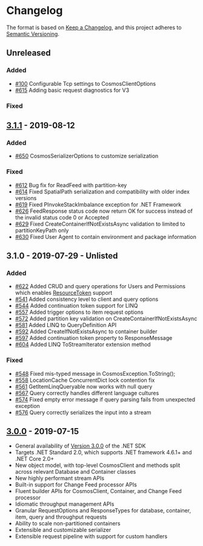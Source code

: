 # Changelog

The format is based on [Keep a Changelog](https://keepachangelog.com/en/1.0.0/),
and this project adheres to [Semantic Versioning](https://semver.org/spec/v2.0.0.html).

## Unreleased

### Added

- [#100](https://github.com/Azure/azure-cosmos-dotnet-v3/pull/100) Configurable Tcp settings to CosmosClientOptions
- [#615](https://github.com/Azure/azure-cosmos-dotnet-v3/pull/615) Adding basic request diagnostics for V3

### Fixed



## [3.1.1](https://www.nuget.org/packages/Microsoft.Azure.Cosmos/3.1.1) - 2019-08-12

### Added

- [#650](https://github.com/Azure/azure-cosmos-dotnet-v3/pull/650) CosmosSerializerOptions to customize serialization

### Fixed

- [#612](https://github.com/Azure/azure-cosmos-dotnet-v3/pull/612) Bug fix for ReadFeed with partition-key
- [#614](https://github.com/Azure/azure-cosmos-dotnet-v3/pull/614) Fixed SpatialPath serialization and compatibility with older index versions
- [#619](https://github.com/Azure/azure-cosmos-dotnet-v3/pull/619) Fixed PInvokeStackImbalance exception for .NET Framework 
- [#626](https://github.com/Azure/azure-cosmos-dotnet-v3/pull/626) FeedResponse<T> status code now return OK for success instead of the invalid status code 0 or Accepted 
- [#629](https://github.com/Azure/azure-cosmos-dotnet-v3/pull/629) Fixed CreateContainerIfNotExistsAsync validation to limited to partitionKeyPath only
- [#630](https://github.com/Azure/azure-cosmos-dotnet-v3/pull/630) Fixed User Agent to contain environment and package information

## 3.1.0 - 2019-07-29 - Unlisted

### Added
- [#622](https://github.com/Azure/azure-cosmos-dotnet-v3/pull/622) Added CRUD and query operations for Users and Permissions which enables [ResourceToken](https://docs.microsoft.com/en-us/azure/cosmos-db/secure-access-to-data#resource-tokens) support
- [#541](https://github.com/Azure/azure-cosmos-dotnet-v3/pull/541) Added consistency level to client and query options
- [#544](https://github.com/Azure/azure-cosmos-dotnet-v3/pull/544) Added continuation token support for LINQ
- [#557](https://github.com/Azure/azure-cosmos-dotnet-v3/pull/557) Added trigger options to item request options
- [#572](https://github.com/Azure/azure-cosmos-dotnet-v3/pull/572) Added partition key validation on CreateContainerIfNotExistsAsync
- [#581](https://github.com/Azure/azure-cosmos-dotnet-v3/pull/581) Added LINQ to QueryDefinition API
- [#592](https://github.com/Azure/azure-cosmos-dotnet-v3/pull/592) Added CreateIfNotExistsAsync to container builder
- [#597](https://github.com/Azure/azure-cosmos-dotnet-v3/pull/597) Added continuation token property to ResponseMessage
- [#604](https://github.com/Azure/azure-cosmos-dotnet-v3/pull/604) Added LINQ ToStreamIterator extension method

### Fixed

- [#548](https://github.com/Azure/azure-cosmos-dotnet-v3/pull/548) Fixed mis-typed message in CosmosException.ToString();
- [#558](https://github.com/Azure/azure-cosmos-dotnet-v3/pull/558) LocationCache ConcurrentDict lock contention fix
- [#561](https://github.com/Azure/azure-cosmos-dotnet-v3/pull/561) GetItemLinqQueryable now works with null query
- [#567](https://github.com/Azure/azure-cosmos-dotnet-v3/pull/567) Query correctly handles different language cultures
- [#574](https://github.com/Azure/azure-cosmos-dotnet-v3/pull/574) Fixed empty error message if query parsing fails from unexpected exception
- [#576](https://github.com/Azure/azure-cosmos-dotnet-v3/pull/576) Query correctly serializes the input into a stream

## [3.0.0](https://www.nuget.org/packages/Microsoft.Azure.Cosmos/3.0.0) - 2019-07-15

- General availability of [Version 3.0.0](https://www.nuget.org/packages/Microsoft.Azure.Cosmos/) of the .NET SDK
- Targets .NET Standard 2.0, which supports .NET framework 4.6.1+ and .NET Core 2.0+
- New object model, with top-level CosmosClient and methods split across relevant Database and Container classes
- New highly performant stream APIs
- Built-in support for Change Feed processor APIs
- Fluent builder APIs for CosmosClient, Container, and Change Feed processor
- Idiomatic throughput management APIs
- Granular RequestOptions and ResponseTypes for database, container, item, query and throughput requests
- Ability to scale non-partitioned containers 
- Extensible and customizable serializer
- Extensible request pipeline with support for custom handlers
